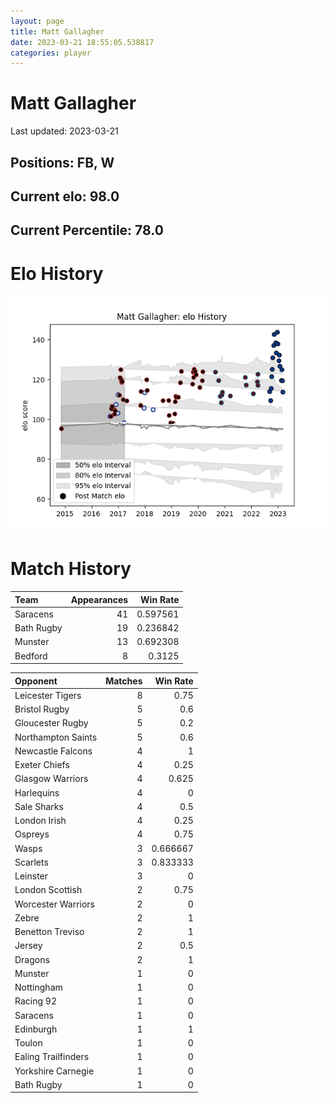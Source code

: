 ```yaml
---  
layout: page  
title: Matt Gallagher  
date: 2023-03-21 18:55:05.538817  
categories: player  
---
```

# Matt Gallagher


Last updated: 2023-03-21
## Positions: FB, W

## Current elo: 98.0

## Current Percentile: 78.0

# Elo History


![elo history](history_MattGallagher.png)
# Match History


| Team       |   Appearances |   Win Rate |
|:-----------|--------------:|-----------:|
| Saracens   |            41 |   0.597561 |
| Bath Rugby |            19 |   0.236842 |
| Munster    |            13 |   0.692308 |
| Bedford    |             8 |   0.3125   |

| Opponent            |   Matches |   Win Rate |
|:--------------------|----------:|-----------:|
| Leicester Tigers    |         8 |   0.75     |
| Bristol Rugby       |         5 |   0.6      |
| Gloucester Rugby    |         5 |   0.2      |
| Northampton Saints  |         5 |   0.6      |
| Newcastle Falcons   |         4 |   1        |
| Exeter Chiefs       |         4 |   0.25     |
| Glasgow Warriors    |         4 |   0.625    |
| Harlequins          |         4 |   0        |
| Sale Sharks         |         4 |   0.5      |
| London Irish        |         4 |   0.25     |
| Ospreys             |         4 |   0.75     |
| Wasps               |         3 |   0.666667 |
| Scarlets            |         3 |   0.833333 |
| Leinster            |         3 |   0        |
| London Scottish     |         2 |   0.75     |
| Worcester Warriors  |         2 |   0        |
| Zebre               |         2 |   1        |
| Benetton Treviso    |         2 |   1        |
| Jersey              |         2 |   0.5      |
| Dragons             |         2 |   1        |
| Munster             |         1 |   0        |
| Nottingham          |         1 |   0        |
| Racing 92           |         1 |   0        |
| Saracens            |         1 |   0        |
| Edinburgh           |         1 |   1        |
| Toulon              |         1 |   0        |
| Ealing Trailfinders |         1 |   0        |
| Yorkshire Carnegie  |         1 |   0        |
| Bath Rugby          |         1 |   0        |
